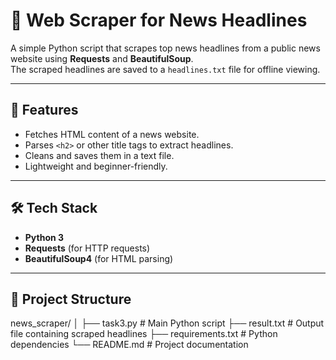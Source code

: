 # 📰 Web Scraper for News Headlines

A simple Python script that scrapes top news headlines from a public news website using **Requests** and **BeautifulSoup**.  
The scraped headlines are saved to a `headlines.txt` file for offline viewing.

---

## 🚀 Features
- Fetches HTML content of a news website.
- Parses `<h2>` or other title tags to extract headlines.
- Cleans and saves them in a text file.
- Lightweight and beginner-friendly.

---

## 🛠️ Tech Stack
- **Python 3**
- **Requests** (for HTTP requests)
- **BeautifulSoup4** (for HTML parsing)

---

## 📂 Project Structure
news_scraper/
│
├── task3.py # Main Python script
├── result.txt # Output file containing scraped headlines
├── requirements.txt # Python dependencies
└── README.md # Project documentation
